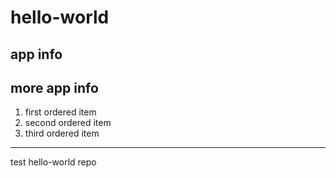 # hello-world
## app info
## more app info
1. first ordered item
2. second ordered item
3. third ordered item
---
test hello-world repo

